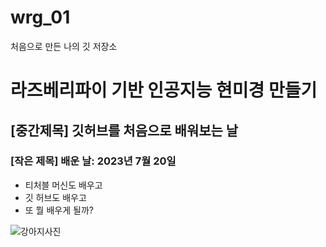 # wrg_01
처음으로 만든 나의 깃 저장소
# 라즈베리파이 기반 인공지능 현미경 만들기

## [중간제목] 깃허브를 처음으로 배워보는 날

### [작은 제목] 배운 날: 2023년 7월 20일

* 티처블 머신도 배우고
* 깃 허브도 배우고
* 또 뭘 배우게 될까?

![강아지사진](http://image.dongascience.com/Photo/2020/03/5bddba7b6574b95d37b6079c199d7101.jpg)
